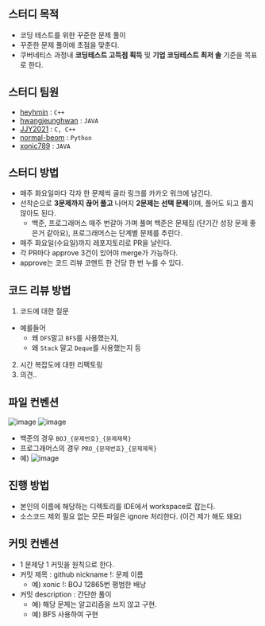 ## 스터디 목적
- 코딩 테스트를 위한 꾸준한 문제 풀이
- 꾸준한 문제 풀이에 초점을 맞춘다.
- 쿠버네티스 과정내 **코딩테스트 고득점 획득** 및 **기업 코딩테스트 최저 솔** 기준을 목표로 한다.

## 스터디 팀원
- [heyhmin](https://github.com/heyhmin) : `C++`
- [hwangjeunghwan](https://github.com/hwangjeunghwan) : `JAVA`
- [JJY2021](https://github.com/JJY2021) : `C, C++`
- [normal-beom](https://github.com/normal-beom) : `Python`
- [xonic789](https://github.com/xonic789) : `JAVA`

## 스터디 방법
- 매주 화요일마다 각자 한 문제씩 골라 링크를 카카오 워크에 남긴다.
- 선착순으로 **3문제까지 끊어 풀고** 나머지 **2문제는 선택 문제**이며, 풀어도 되고 풀지 않아도 된다.
  - 백준, 프로그래머스 매주 번갈아 가며 풀며 백준은 문제집 (단기간 성장 문제 좋은거 같아요), 프로그래머스는 단계별 문제를 추린다.
- 매주 화요일(수요일)까지 레포지토리로 PR을 날린다.
- 각 PR마다 approve 3건이 있어야 merge가 가능하다.
- approve는 코드 리뷰 코멘트 한 건당 한 번 누를 수 있다.

## 코드 리뷰 방법
1. 코드에 대한 질문
  - 예를들어
    - 왜 `DFS`말고 `BFS`를 사용했는지,
    - 왜 `Stack` 말고 `Deque`를 사용했는지 등
2. 시간 복잡도에 대한 리팩토링
3. 의견..

## 파일 컨벤션

![image](https://user-images.githubusercontent.com/64122884/140010279-df9d85b5-ed7a-4982-a45c-aef364a471ed.png)
![image](https://user-images.githubusercontent.com/64122884/140010299-b9f19598-2842-4dc2-8420-15b7a71ff4f4.png)
- 백준의 경우 `BOJ_{문제번호}_{문제제목}`
- 프로그래머스의 경우 `PRO_{문제번호}_{문제제목}`
- 예)
![image](https://user-images.githubusercontent.com/64122884/140012538-301e5b17-3e7f-4486-accc-d000bc56f9b5.png)

  
## 진행 방법
- 본인의 이름에 해당하는 디렉토리를 IDE에서 workspace로 잡는다.
- 소스코드 제외 필요 없는 모든 파일은 ignore 처리한다. (이건 제가 해도 돼요)

## 커밋 컨벤션
- 1 문제당 1 커밋을 원칙으로 한다.
- 커밋 제목 : github nickname !: 문제 이름 
  - 예) xonic !: BOJ 12865번 평범한 배낭
- 커밋 description : 간단한 풀이
  - 예) 해당 문제는 알고리즘을 쓰지 않고 구현.
  - 예) BFS 사용하여 구현

